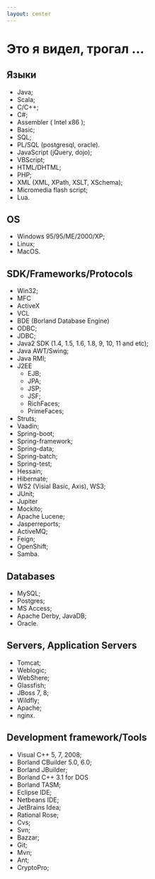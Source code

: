 ```yaml
---
layout: center
---
```


# Это я видел, трогал ...

## Языки
- Java;
- Scala;
- C/C++;
- C#;
- Assembler ( Intel x86 );
- Basic;
- SQL;
- PL/SQL (postgresql, oracle).
- JavaScript (jQuery, dojo);
- VBScript;
- HTML/DHTML;
- PHP;
- XML (XML, XPath, XSLT, XSchema);
- Micromedia flash script;
- Lua.


## OS
- Windows 95/95/ME/2000/XP;
- Linux;
- MacOS.

## SDK/Frameworks/Protocols
- Win32;
- MFC
- ActiveX
- VCL
- BDE (Borland Database Engine)
- ODBC;
- JDBC;
- Java2 SDK (1.4, 1.5, 1.6, 1.8, 9, 10, 11 and etc);
- Java AWT/Swing;
- Java RMI;
- J2EE
  - EJB;
  - JPA;
  - JSP;
  - JSF;
  - RichFaces;
  - PrimeFaces;
- Struts;
- Vaadin;
- Spring-boot;
- Spring-framework;
- Spring-data;
- Spring-batch;
- Spring-test;
- Hessain;
- Hibernate;
- WS2 (Visial Basic, Axis), WS3;
- JUnit;
- Jupiter
- Mockito;
- Apache Lucene;
- Jasperreports;
- ActiveMQ;
- Feign;
- OpenShift;
- Samba.


## Databases
- MySQL;
- Postgres;
- MS Access;
- Apache Derby, JavaDB;
- Oracle.

## Servers, Application Servers
- Tomcat;
- Weblogic;
- WebShere;
- Glassfish;
- JBoss 7, 8;
- Wildfly;
- Apache;
- nginx.

## Development framework/Tools
- Visual C++ 5, 7, 2008;
- Borland CBuilder 5.0, 6.0;
- Borland JBuilder;
- Borland C++ 3.1 for DOS
- Borland TASM;
- Eclipse IDE;
- Netbeans IDE;
- JetBrains Idea;
- Rational Rose;
- Cvs;
- Svn;
- Bazzar;
- Git;
- Mvn;
- Ant;
- CryptoPro;
